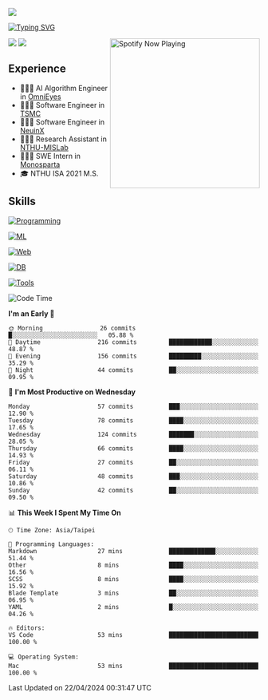 ![](https://komarev.com/ghpvc/?username=peter0512lee&color=ff69b4)

[![Typing SVG](https://readme-typing-svg.herokuapp.com?color=F742BA&size=20&lines=Hi!+I'm+JYL)](https://git.io/typing-svg)

[<img src="https://spotify-now-playing.peter0512lee.vercel.app/api/spotify-playing" alt="Spotify Now Playing" width="300" align="right" />](https://open.spotify.com/user/21iyoswqgnkoe7peuesmqnhgy)

![](https://leetcard.jacoblin.cool/peter0512lee?theme=dark)
![](https://github-readme-activity-graph.vercel.app/graph?username=peter0512lee&theme=github)

## Experience
- 🧑🏻‍💻 AI Algorithm Engineer in [OmniEyes](https://www.theomnieyes.com/)
- 🧑🏻‍💻 Software Engineer in [TSMC](https://www.tsmc.com/)
- 🧑🏻‍💻 Software Engineer in [NeuinX](https://neuinx.com/)
- 🧑🏻‍💻 Research Assistant in [NTHU-MISLab](https://mislab.cs.nthu.edu.tw/)
- 🧑🏻‍💻 SWE Intern in [Monosparta](https://monosparta.org/)
- 🎓 NTHU ISA 2021 M.S.

## Skills
[![Programming](https://skillicons.dev/icons?i=py,kotlin,js)](https://skillicons.dev)

[![ML](https://skillicons.dev/icons?i=pytorch,opencv,sklearn)](https://skillicons.dev)

[![Web](https://skillicons.dev/icons?i=html,css,react,tailwind,nodejs,vite)](https://skillicons.dev)

[![DB](https://skillicons.dev/icons?i=firebase,sqlite,mysql,mongodb)](https://skillicons.dev)

[![Tools](https://skillicons.dev/icons?i=git,github,githubactions,vercel,docker,kubernetes,vscode,postman,anaconda,androidstudio)](https://skillicons.dev)

<!--
<table><tr><td valign="top" width="50%">

<img src="https://github-readme-stats-sigma-five.vercel.app/api?username=peter0512lee&hide_border=true&show_icons=true&locale=en&layout=compact&theme=dracula" align="left" style="width: 100%" />

</td><td valign="top" width="50%">

<img src="https://github-readme-stats-sigma-five.vercel.app/api/top-langs?username=peter0512lee&hide_border=true&show_icons=true&locale=en&layout=compact&theme=dracula" align="left" style="width: 100%" />

</td></tr></table>  
-->

<!--START_SECTION:waka-->
![Code Time](http://img.shields.io/badge/Code%20Time-1%2C098%20hrs%2015%20mins-blue)

**I'm an Early 🐤** 

```text
🌞 Morning                26 commits          █░░░░░░░░░░░░░░░░░░░░░░░░   05.88 % 
🌆 Daytime                216 commits         ████████████░░░░░░░░░░░░░   48.87 % 
🌃 Evening                156 commits         █████████░░░░░░░░░░░░░░░░   35.29 % 
🌙 Night                  44 commits          ██░░░░░░░░░░░░░░░░░░░░░░░   09.95 % 
```
📅 **I'm Most Productive on Wednesday** 

```text
Monday                   57 commits          ███░░░░░░░░░░░░░░░░░░░░░░   12.90 % 
Tuesday                  78 commits          ████░░░░░░░░░░░░░░░░░░░░░   17.65 % 
Wednesday                124 commits         ███████░░░░░░░░░░░░░░░░░░   28.05 % 
Thursday                 66 commits          ████░░░░░░░░░░░░░░░░░░░░░   14.93 % 
Friday                   27 commits          ██░░░░░░░░░░░░░░░░░░░░░░░   06.11 % 
Saturday                 48 commits          ███░░░░░░░░░░░░░░░░░░░░░░   10.86 % 
Sunday                   42 commits          ██░░░░░░░░░░░░░░░░░░░░░░░   09.50 % 
```


📊 **This Week I Spent My Time On** 

```text
🕑︎ Time Zone: Asia/Taipei

💬 Programming Languages: 
Markdown                 27 mins             █████████████░░░░░░░░░░░░   51.44 % 
Other                    8 mins              ████░░░░░░░░░░░░░░░░░░░░░   16.56 % 
SCSS                     8 mins              ████░░░░░░░░░░░░░░░░░░░░░   15.92 % 
Blade Template           3 mins              ██░░░░░░░░░░░░░░░░░░░░░░░   06.95 % 
YAML                     2 mins              █░░░░░░░░░░░░░░░░░░░░░░░░   04.26 % 

🔥 Editors: 
VS Code                  53 mins             █████████████████████████   100.00 % 

💻 Operating System: 
Mac                      53 mins             █████████████████████████   100.00 % 
```


 Last Updated on 22/04/2024 00:31:47 UTC
<!--END_SECTION:waka-->


<!--
**peter0512lee/peter0512lee** is a ✨ _special_ ✨ repository because its `README.md` (this file) appears on your GitHub profile.

